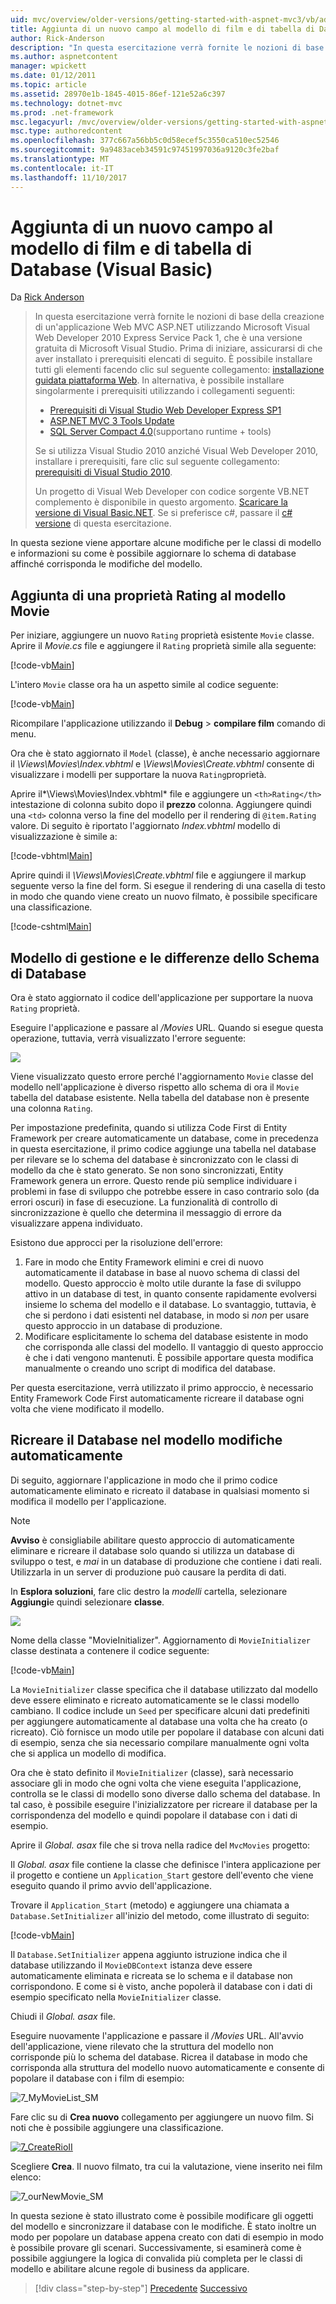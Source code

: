 ```yaml
---
uid: mvc/overview/older-versions/getting-started-with-aspnet-mvc3/vb/adding-a-new-field
title: Aggiunta di un nuovo campo al modello di film e di tabella di Database (VB) | Documenti Microsoft
author: Rick-Anderson
description: "In questa esercitazione verrà fornite le nozioni di base della creazione di un'applicazione Web MVC ASP.NET utilizzando Microsoft Visual Web Developer 2010 Express Service Pack 1, ovvero..."
ms.author: aspnetcontent
manager: wpickett
ms.date: 01/12/2011
ms.topic: article
ms.assetid: 28970e1b-1845-4015-86ef-121e52a6c397
ms.technology: dotnet-mvc
ms.prod: .net-framework
msc.legacyurl: /mvc/overview/older-versions/getting-started-with-aspnet-mvc3/vb/adding-a-new-field
msc.type: authoredcontent
ms.openlocfilehash: 377c667a56bb5c0d58ecef5c3550ca510ec52546
ms.sourcegitcommit: 9a9483aceb34591c97451997036a9120c3fe2baf
ms.translationtype: MT
ms.contentlocale: it-IT
ms.lasthandoff: 11/10/2017
---
```

<a name="adding-a-new-field-to-the-movie-model-and-database-table-vb"></a>Aggiunta di un nuovo campo al modello di film e di tabella di Database (Visual Basic)
====================
Da [Rick Anderson](https://github.com/Rick-Anderson)

> In questa esercitazione verrà fornite le nozioni di base della creazione di un'applicazione Web MVC ASP.NET utilizzando Microsoft Visual Web Developer 2010 Express Service Pack 1, che è una versione gratuita di Microsoft Visual Studio. Prima di iniziare, assicurarsi di che aver installato i prerequisiti elencati di seguito. È possibile installare tutti gli elementi facendo clic sul seguente collegamento: [installazione guidata piattaforma Web](https://www.microsoft.com/web/gallery/install.aspx?appid=VWD2010SP1Pack). In alternativa, è possibile installare singolarmente i prerequisiti utilizzando i collegamenti seguenti:
> 
> - [Prerequisiti di Visual Studio Web Developer Express SP1](https://www.microsoft.com/web/gallery/install.aspx?appid=VWD2010SP1Pack)
> - [ASP.NET MVC 3 Tools Update](https://www.microsoft.com/web/gallery/install.aspx?appsxml=&amp;appid=MVC3)
> - [SQL Server Compact 4.0](https://www.microsoft.com/web/gallery/install.aspx?appid=SQLCE;SQLCEVSTools_4_0)(supportano runtime + tools)
> 
> Se si utilizza Visual Studio 2010 anziché Visual Web Developer 2010, installare i prerequisiti, fare clic sul seguente collegamento: [prerequisiti di Visual Studio 2010](https://www.microsoft.com/web/gallery/install.aspx?appsxml=&amp;appid=VS2010SP1Pack).
> 
> Un progetto di Visual Web Developer con codice sorgente VB.NET complemento è disponibile in questo argomento. [Scaricare la versione di Visual Basic.NET](https://code.msdn.microsoft.com/Introduction-to-MVC-3-10d1b098). Se si preferisce c#, passare il [c# versione](../cs/adding-a-new-field.md) di questa esercitazione.


In questa sezione viene apportare alcune modifiche per le classi di modello e informazioni su come è possibile aggiornare lo schema di database affinché corrisponda le modifiche del modello.

## <a name="adding-a-rating-property-to-the-movie-model"></a>Aggiunta di una proprietà Rating al modello Movie

Per iniziare, aggiungere un nuovo `Rating` proprietà esistente `Movie` classe. Aprire il *Movie.cs* file e aggiungere il `Rating` proprietà simile alla seguente:

[!code-vb[Main](adding-a-new-field/samples/sample1.vb)]

L'intero `Movie` classe ora ha un aspetto simile al codice seguente:

[!code-vb[Main](adding-a-new-field/samples/sample2.vb)]

Ricompilare l'applicazione utilizzando il **Debug** &gt; **compilare film** comando di menu.

Ora che è stato aggiornato il `Model` (classe), è anche necessario aggiornare il *\Views\Movies\Index.vbhtml* e *\Views\Movies\Create.vbhtml* consente di visualizzare i modelli per supportare la nuova `Rating`proprietà.

Aprire il*\Views\Movies\Index.vbhtml* file e aggiungere un `<th>Rating</th>` intestazione di colonna subito dopo il **prezzo** colonna. Aggiungere quindi una `<td>` colonna verso la fine del modello per il rendering di `@item.Rating` valore. Di seguito è riportato l'aggiornato *Index.vbhtml* modello di visualizzazione è simile a:

[!code-vbhtml[Main](adding-a-new-field/samples/sample3.vbhtml)]

Aprire quindi il *\Views\Movies\Create.vbhtml* file e aggiungere il markup seguente verso la fine del form. Si esegue il rendering di una casella di testo in modo che quando viene creato un nuovo filmato, è possibile specificare una classificazione.

[!code-cshtml[Main](adding-a-new-field/samples/sample4.cshtml)]

## <a name="managing-model-and-database-schema-differences"></a>Modello di gestione e le differenze dello Schema di Database

Ora è stato aggiornato il codice dell'applicazione per supportare la nuova `Rating` proprietà.

Eseguire l'applicazione e passare al */Movies* URL. Quando si esegue questa operazione, tuttavia, verrà visualizzato l'errore seguente:

![](adding-a-new-field/_static/image1.png)

Viene visualizzato questo errore perché l'aggiornamento `Movie` classe del modello nell'applicazione è diverso rispetto allo schema di ora il `Movie` tabella del database esistente. Nella tabella del database non è presente una colonna `Rating`.

Per impostazione predefinita, quando si utilizza Code First di Entity Framework per creare automaticamente un database, come in precedenza in questa esercitazione, il primo codice aggiunge una tabella nel database per rilevare se lo schema del database è sincronizzato con le classi di modello da che è stato generato. Se non sono sincronizzati, Entity Framework genera un errore. Questo rende più semplice individuare i problemi in fase di sviluppo che potrebbe essere in caso contrario solo (da errori oscuri) in fase di esecuzione. La funzionalità di controllo di sincronizzazione è quello che determina il messaggio di errore da visualizzare appena individuato.

Esistono due approcci per la risoluzione dell'errore:

1. Fare in modo che Entity Framework elimini e crei di nuovo automaticamente il database in base al nuovo schema di classi del modello. Questo approccio è molto utile durante la fase di sviluppo attivo in un database di test, in quanto consente rapidamente evolversi insieme lo schema del modello e il database. Lo svantaggio, tuttavia, è che si perdono i dati esistenti nel database, in modo si *non* per usare questo approccio in un database di produzione.
2. Modificare esplicitamente lo schema del database esistente in modo che corrisponda alle classi del modello. Il vantaggio di questo approccio è che i dati vengono mantenuti. È possibile apportare questa modifica manualmente o creando uno script di modifica del database.

Per questa esercitazione, verrà utilizzato il primo approccio, è necessario Entity Framework Code First automaticamente ricreare il database ogni volta che viene modificato il modello.

## <a name="automatically-re-creating-the-database-on-model-changes"></a>Ricreare il Database nel modello modifiche automaticamente

Di seguito, aggiornare l'applicazione in modo che il primo codice automaticamente eliminato e ricreato il database in qualsiasi momento si modifica il modello per l'applicazione.

> [!NOTE] 
> 
> **Avviso** è consigliabile abilitare questo approccio di automaticamente eliminare e ricreare il database solo quando si utilizza un database di sviluppo o test, e *mai* in un database di produzione che contiene i dati reali. Utilizzarla in un server di produzione può causare la perdita di dati.


In **Esplora soluzioni**, fare clic destro la *modelli* cartella, selezionare **Aggiungi**e quindi selezionare **classe**.

![](adding-a-new-field/_static/image2.png)

Nome della classe &quot;MovieInitializer&quot;. Aggiornamento di `MovieInitializer` classe destinata a contenere il codice seguente:

[!code-vb[Main](adding-a-new-field/samples/sample5.vb)]

La `MovieInitializer` classe specifica che il database utilizzato dal modello deve essere eliminato e ricreato automaticamente se le classi modello cambiano. Il codice include un `Seed` per specificare alcuni dati predefiniti per aggiungere automaticamente al database una volta che ha creato (o ricreato). Ciò fornisce un modo utile per popolare il database con alcuni dati di esempio, senza che sia necessario compilare manualmente ogni volta che si applica un modello di modifica.

Ora che è stato definito il `MovieInitializer` (classe), sarà necessario associare gli in modo che ogni volta che viene eseguita l'applicazione, controlla se le classi di modello sono diverse dallo schema del database. In tal caso, è possibile eseguire l'inizializzatore per ricreare il database per la corrispondenza del modello e quindi popolare il database con i dati di esempio.

Aprire il *Global. asax* file che si trova nella radice del `MvcMovies` progetto:

Il *Global. asax* file contiene la classe che definisce l'intera applicazione per il progetto e contiene un `Application_Start` gestore dell'evento che viene eseguito quando il primo avvio dell'applicazione.

Trovare il `Application_Start` (metodo) e aggiungere una chiamata a `Database.SetInitializer` all'inizio del metodo, come illustrato di seguito:

[!code-vb[Main](adding-a-new-field/samples/sample6.vb)]

Il `Database.SetInitializer` appena aggiunto istruzione indica che il database utilizzando il `MovieDBContext` istanza deve essere automaticamente eliminata e ricreata se lo schema e il database non corrispondono. E come si è visto, anche popolerà il database con i dati di esempio specificato nella `MovieInitializer` classe.

Chiudi il *Global. asax* file.

Eseguire nuovamente l'applicazione e passare il */Movies* URL. All'avvio dell'applicazione, viene rilevato che la struttura del modello non corrisponde più lo schema del database. Ricrea il database in modo che corrisponda alla struttura del modello nuovo automaticamente e consente di popolare il database con i film di esempio:

![7_MyMovieList_SM](adding-a-new-field/_static/image3.png)

Fare clic su di **Crea nuovo** collegamento per aggiungere un nuovo film. Si noti che è possibile aggiungere una classificazione.

[![7_CreateRioII](adding-a-new-field/_static/image5.png)](adding-a-new-field/_static/image4.png)

Scegliere **Crea**. Il nuovo filmato, tra cui la valutazione, viene inserito nei film elenco:

![7_ourNewMovie_SM](adding-a-new-field/_static/image6.png)

In questa sezione è stato illustrato come è possibile modificare gli oggetti del modello e sincronizzare il database con le modifiche. È stato inoltre un modo per popolare un database appena creato con dati di esempio in modo è possibile provare gli scenari. Successivamente, si esaminerà come è possibile aggiungere la logica di convalida più completa per le classi di modello e abilitare alcune regole di business da applicare.

>[!div class="step-by-step"]
[Precedente](examining-the-edit-methods-and-edit-view.md)
[Successivo](adding-validation-to-the-model.md)
